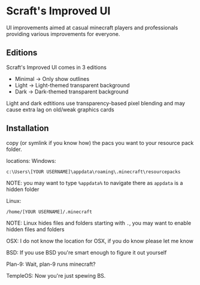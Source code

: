 # Scraft's Improved UI
UI improvements aimed at casual minecraft players and professionals providing various improvements for everyone.

## Editions
Scraft's Improved UI comes in 3 editions

- Minimal -> Only show outlines
- Light   -> Light-themed transparent background
- Dark    -> Dark-themed transparent background

Light and dark edtitions use transparency-based pixel blending and may cause extra lag on old/weak graphics cards

## Installation
copy (or symlink if you know how) the pacs you want to your resource pack folder.

locations:
Windows:
```
c:\Users\[YOUR USERNAME]\appdata\roaming\.minecraft\resourcepacks
```
NOTE: you may want to type `%appdata%` to navigate there as `appdata` is a hidden folder

Linux:
```
/home/[YOUR USERNAME]/.minecraft
```
NOTE: Linux hides files and folders starting with `.`, you may want to enable hidden files and folders

OSX:
I do not know the location for OSX, if you do know please let me know

BSD:
If you use BSD you're smart enough to figure it out yourself

Plan-9:
Wait, plan-9 runs minecraft?

TempleOS:
Now you're just spewing BS.
